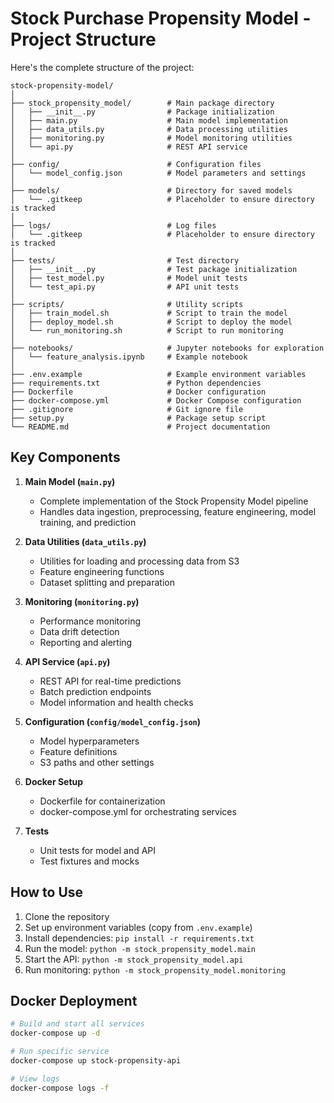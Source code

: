 # Stock Purchase Propensity Model - Project Structure

Here's the complete structure of the project:

```
stock-propensity-model/
│
├── stock_propensity_model/        # Main package directory
│   ├── __init__.py                # Package initialization
│   ├── main.py                    # Main model implementation
│   ├── data_utils.py              # Data processing utilities
│   ├── monitoring.py              # Model monitoring utilities
│   └── api.py                     # REST API service
│
├── config/                        # Configuration files
│   └── model_config.json          # Model parameters and settings
│
├── models/                        # Directory for saved models
│   └── .gitkeep                   # Placeholder to ensure directory is tracked
│
├── logs/                          # Log files
│   └── .gitkeep                   # Placeholder to ensure directory is tracked
│
├── tests/                         # Test directory
│   ├── __init__.py                # Test package initialization
│   ├── test_model.py              # Model unit tests
│   └── test_api.py                # API unit tests
│
├── scripts/                       # Utility scripts
│   ├── train_model.sh             # Script to train the model
│   ├── deploy_model.sh            # Script to deploy the model
│   └── run_monitoring.sh          # Script to run monitoring
│
├── notebooks/                     # Jupyter notebooks for exploration
│   └── feature_analysis.ipynb     # Example notebook
│
├── .env.example                   # Example environment variables
├── requirements.txt               # Python dependencies
├── Dockerfile                     # Docker configuration
├── docker-compose.yml             # Docker Compose configuration
├── .gitignore                     # Git ignore file
├── setup.py                       # Package setup script
└── README.md                      # Project documentation
```

## Key Components

1. **Main Model (`main.py`)**
   - Complete implementation of the Stock Propensity Model pipeline
   - Handles data ingestion, preprocessing, feature engineering, model training, and prediction

2. **Data Utilities (`data_utils.py`)**
   - Utilities for loading and processing data from S3
   - Feature engineering functions
   - Dataset splitting and preparation

3. **Monitoring (`monitoring.py`)**
   - Performance monitoring
   - Data drift detection
   - Reporting and alerting

4. **API Service (`api.py`)**
   - REST API for real-time predictions
   - Batch prediction endpoints
   - Model information and health checks

5. **Configuration (`config/model_config.json`)**
   - Model hyperparameters
   - Feature definitions
   - S3 paths and other settings

6. **Docker Setup**
   - Dockerfile for containerization
   - docker-compose.yml for orchestrating services

7. **Tests**
   - Unit tests for model and API
   - Test fixtures and mocks

## How to Use

1. Clone the repository
2. Set up environment variables (copy from `.env.example`)
3. Install dependencies: `pip install -r requirements.txt`
4. Run the model: `python -m stock_propensity_model.main`
5. Start the API: `python -m stock_propensity_model.api`
6. Run monitoring: `python -m stock_propensity_model.monitoring`

## Docker Deployment

```bash
# Build and start all services
docker-compose up -d

# Run specific service
docker-compose up stock-propensity-api

# View logs
docker-compose logs -f
```